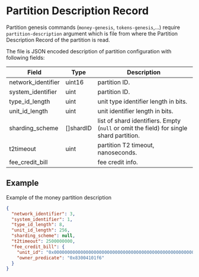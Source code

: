 # Partition Description Record

Partition genesis commands (`money-genesis`, `tokens-genesis`,...)
require `partition-description` argument which is file from where the
Partition Description Record of the partition is read.

The file is JSON encoded description of partition configuration with following fields:

Field              | Type      | Description
-------------------|-----------|---
network_identifier | uint16    | partition ID.
system_identifier  | uint      | partition ID.
type_id_length     | uint      | unit type identifier length in bits.
unit_id_length     | uint      | unit identifier length in bits.
sharding_scheme    | []shardID | list of shard identifiers. Empty (`null` or omit the field) for single shard partition.
t2timeout          | uint      | partition T2 timeout, nanoseconds.
fee_credit_bill    |           | fee credit info.

## Example

Example of the money partition description
```json
{
  "network_identifier": 3,
  "system_identifier": 1,
  "type_id_length": 8,
  "unit_id_length": 256,
  "sharding_scheme": null,
  "t2timeout": 2500000000,
  "fee_credit_bill": {
    "unit_id": "0x000000000000000000000000000000000000000000000000000000000000000201",
    "owner_predicate": "0x83004101f6"
  }
}
```